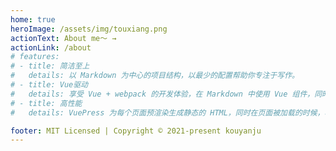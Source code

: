 ```yaml
---   
home: true
heroImage: /assets/img/touxiang.png
actionText: About me～ →
actionLink: /about
# features:
# - title: 简洁至上
#   details: 以 Markdown 为中心的项目结构，以最少的配置帮助你专注于写作。
# - title: Vue驱动
#   details: 享受 Vue + webpack 的开发体验，在 Markdown 中使用 Vue 组件，同时可以使用 Vue 来开发自定义主题。
# - title: 高性能
#   details: VuePress 为每个页面预渲染生成静态的 HTML，同时在页面被加载的时候，将作为 SPA 运行。

footer: MIT Licensed | Copyright © 2021-present kouyanju
---
```




<style>
.hero>img {
    width: 200px;
    height: 200px;
    -o-object-fit: cover;
    object-fit: cover;
    border-radius: 50%;
    cursor: pointer;
}
</style>
